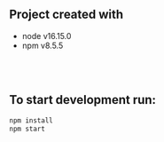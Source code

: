 ## Project created with
- node v16.15.0
- npm v8.5.5

<br /><br />

## To start development run:
```sh
npm install
npm start
```